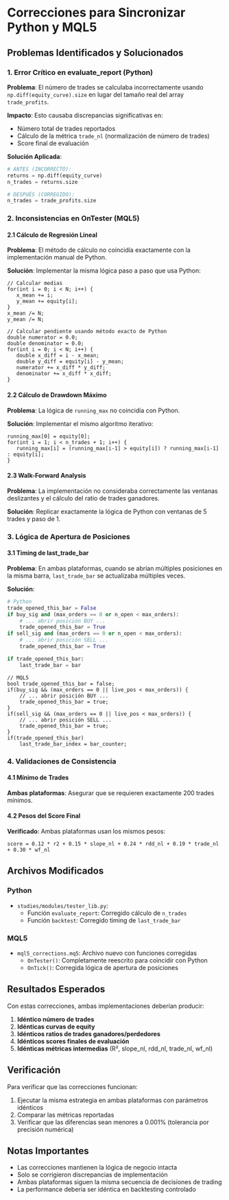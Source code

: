 # Correcciones para Sincronizar Python y MQL5

## Problemas Identificados y Solucionados

### 1. **Error Crítico en evaluate_report (Python)**
**Problema**: El número de trades se calculaba incorrectamente usando `np.diff(equity_curve).size` en lugar del tamaño real del array `trade_profits`.

**Impacto**: Esto causaba discrepancias significativas en:
- Número total de trades reportados
- Cálculo de la métrica `trade_nl` (normalización de número de trades)
- Score final de evaluación

**Solución Aplicada**:
```python
# ANTES (INCORRECTO):
returns = np.diff(equity_curve)
n_trades = returns.size

# DESPUÉS (CORREGIDO):
n_trades = trade_profits.size
```

### 2. **Inconsistencias en OnTester (MQL5)**

#### 2.1 Cálculo de Regresión Lineal
**Problema**: El método de cálculo no coincidía exactamente con la implementación manual de Python.

**Solución**: Implementar la misma lógica paso a paso que usa Python:
```mql5
// Calcular medias
for(int i = 0; i < N; i++) {
   x_mean += i;
   y_mean += equity[i];
}
x_mean /= N;
y_mean /= N;

// Calcular pendiente usando método exacto de Python
double numerator = 0.0;
double denominator = 0.0;
for(int i = 0; i < N; i++) {
   double x_diff = i - x_mean;
   double y_diff = equity[i] - y_mean;
   numerator += x_diff * y_diff;
   denominator += x_diff * x_diff;
}
```

#### 2.2 Cálculo de Drawdown Máximo
**Problema**: La lógica de `running_max` no coincidía con Python.

**Solución**: Implementar el mismo algoritmo iterativo:
```mql5
running_max[0] = equity[0];
for(int i = 1; i < n_trades + 1; i++) {
   running_max[i] = (running_max[i-1] > equity[i]) ? running_max[i-1] : equity[i];
}
```

#### 2.3 Walk-Forward Analysis
**Problema**: La implementación no consideraba correctamente las ventanas deslizantes y el cálculo del ratio de trades ganadores.

**Solución**: Replicar exactamente la lógica de Python con ventanas de 5 trades y paso de 1.

### 3. **Lógica de Apertura de Posiciones**

#### 3.1 Timing de last_trade_bar
**Problema**: En ambas plataformas, cuando se abrían múltiples posiciones en la misma barra, `last_trade_bar` se actualizaba múltiples veces.

**Solución**:
```python
# Python
trade_opened_this_bar = False
if buy_sig and (max_orders == 0 or n_open < max_orders):
    # ... abrir posición BUY ...
    trade_opened_this_bar = True
if sell_sig and (max_orders == 0 or n_open < max_orders):
    # ... abrir posición SELL ...
    trade_opened_this_bar = True

if trade_opened_this_bar:
    last_trade_bar = bar
```

```mql5
// MQL5
bool trade_opened_this_bar = false;
if(buy_sig && (max_orders == 0 || live_pos < max_orders)) {
    // ... abrir posición BUY ...
    trade_opened_this_bar = true;
}
if(sell_sig && (max_orders == 0 || live_pos < max_orders)) {
    // ... abrir posición SELL ...
    trade_opened_this_bar = true;
}
if(trade_opened_this_bar)
    last_trade_bar_index = bar_counter;
```

### 4. **Validaciones de Consistencia**

#### 4.1 Mínimo de Trades
**Ambas plataformas**: Asegurar que se requieren exactamente 200 trades mínimos.

#### 4.2 Pesos del Score Final
**Verificado**: Ambas plataformas usan los mismos pesos:
```
score = 0.12 * r2 + 0.15 * slope_nl + 0.24 * rdd_nl + 0.19 * trade_nl + 0.30 * wf_nl
```

## Archivos Modificados

### Python
- `studies/modules/tester_lib.py`: 
  - Función `evaluate_report`: Corregido cálculo de `n_trades`
  - Función `backtest`: Corregido timing de `last_trade_bar`

### MQL5
- `mql5_corrections.mq5`: Archivo nuevo con funciones corregidas
  - `OnTester()`: Completamente reescrito para coincidir con Python
  - `OnTick()`: Corregida lógica de apertura de posiciones

## Resultados Esperados

Con estas correcciones, ambas implementaciones deberían producir:

1. **Idéntico número de trades**
2. **Idénticas curvas de equity**
3. **Idénticos ratios de trades ganadores/perdedores**
4. **Idénticos scores finales de evaluación**
5. **Idénticas métricas intermedias** (R², slope_nl, rdd_nl, trade_nl, wf_nl)

## Verificación

Para verificar que las correcciones funcionan:

1. Ejecutar la misma estrategia en ambas plataformas con parámetros idénticos
2. Comparar las métricas reportadas
3. Verificar que las diferencias sean menores a 0.001% (tolerancia por precisión numérica)

## Notas Importantes

- Las correcciones mantienen la lógica de negocio intacta
- Solo se corrigieron discrepancias de implementación
- Ambas plataformas siguen la misma secuencia de decisiones de trading
- La performance debería ser idéntica en backtesting controlado